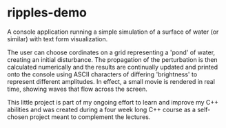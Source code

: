 # ripples-demo
A console application running a simple simulation of a surface of water (or similar) with text form visualization.

The user can choose cordinates on a grid representing a 'pond' of water, creating an initial disturbance. The propagation of
the perturbation is then calculated numerically and the results are continually updated and printed onto the console using
ASCII characters of differing 'brightness' to represent different amplitudes. In effect, a small movie is rendered in real
time, showing waves that flow across the screen.

This little project is part of my ongoing effort to learn and improve my C++ abilities and was created during a four week long
C++ course as a self-chosen project meant to complement the lectures.
